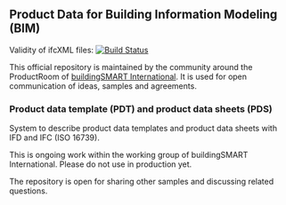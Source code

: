 ## Product Data for Building Information Modeling (BIM)
Validity of ifcXML files: [![Build Status](https://travis-ci.org/buildingSMART/ProductData.svg?branch=master)](https://travis-ci.org/buildingSMART/ProductData)

This official repository is maintained by the community around the ProductRoom of [buildingSMART International](https://www.buildingsmart.org). It is used for open communication of ideas, samples and agreements.

### Product data template (PDT) and product data sheets (PDS)
System to describe product data templates and product data sheets with IFD and IFC (ISO 16739).

This is ongoing work within the working group of buildingSMART International. Please do not use in production yet.

The repository is open for sharing other samples and discussing related questions.